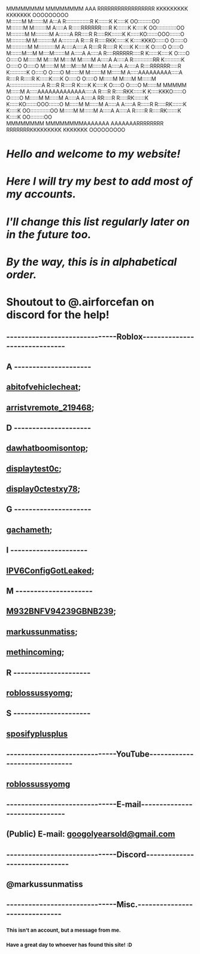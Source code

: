 
                                                                                                                           
                                                                                                                           
MMMMMMMM               MMMMMMMM               AAA               RRRRRRRRRRRRRRRRR   KKKKKKKKK    KKKKKKK     OOOOOOOOO     
M:::::::M             M:::::::M              A:::A              R::::::::::::::::R  K:::::::K    K:::::K   OO:::::::::OO   
M::::::::M           M::::::::M             A:::::A             R::::::RRRRRR:::::R K:::::::K    K:::::K OO:::::::::::::OO 
M:::::::::M         M:::::::::M            A:::::::A            RR:::::R     R:::::RK:::::::K   K::::::KO:::::::OOO:::::::O
M::::::::::M       M::::::::::M           A:::::::::A             R::::R     R:::::RKK::::::K  K:::::KKKO::::::O   O::::::O
M:::::::::::M     M:::::::::::M          A:::::A:::::A            R::::R     R:::::R  K:::::K K:::::K   O:::::O     O:::::O
M:::::::M::::M   M::::M:::::::M         A:::::A A:::::A           R::::RRRRRR:::::R   K::::::K:::::K    O:::::O     O:::::O
M::::::M M::::M M::::M M::::::M        A:::::A   A:::::A          R:::::::::::::RR    K:::::::::::K     O:::::O     O:::::O
M::::::M  M::::M::::M  M::::::M       A:::::A     A:::::A         R::::RRRRRR:::::R   K:::::::::::K     O:::::O     O:::::O
M::::::M   M:::::::M   M::::::M      A:::::AAAAAAAAA:::::A        R::::R     R:::::R  K::::::K:::::K    O:::::O     O:::::O
M::::::M    M:::::M    M::::::M     A:::::::::::::::::::::A       R::::R     R:::::R  K:::::K K:::::K   O:::::O     O:::::O
M::::::M     MMMMM     M::::::M    A:::::AAAAAAAAAAAAA:::::A      R::::R     R:::::RKK::::::K  K:::::KKKO::::::O   O::::::O
M::::::M               M::::::M   A:::::A             A:::::A   RR:::::R     R:::::RK:::::::K   K::::::KO:::::::OOO:::::::O
M::::::M               M::::::M  A:::::A               A:::::A  R::::::R     R:::::RK:::::::K    K:::::K OO:::::::::::::OO 
M::::::M               M::::::M A:::::A                 A:::::A R::::::R     R:::::RK:::::::K    K:::::K   OO:::::::::OO   
MMMMMMMM               MMMMMMMMAAAAAAA                   AAAAAAARRRRRRRR     RRRRRRRKKKKKKKKK    KKKKKKK     OOOOOOOOO     
                                                                                                                           
                                                                                                                           
                                                                                                                           
                                                                                                                           
                                                                                                                           
                                                                                                                           
                                                                                                                           
                                              
# **_Hello and welcome to my website!_**

# **_Here I will try my best to add most of my accounts._**

# **_I'll change this list regularly later on in the future too._**

# **_By the way, this is in alphabetical order._**

# **Shoutout to @.airforcefan on discord for the help!**
## ------------------------------Roblox------------------------------
## A ---------------------

## [abitofvehiclecheat](https://www.roblox.com/users/6055065446/profile);

## [arristvremote_219468](https://www.roblox.com/users/7070947401/profile);

## D ---------------------

## [dawhatboomisontop](https://www.roblox.com/users/6162137615/profile);

## [displaytest0c](https://www.roblox.com/users/5134788949/profile);

## [display0ctestxy78](https://www.roblox.com/users/5157908370/profile);

## G ---------------------

## [gachameth](https://www.roblox.com/users/5351699139/profile);

## I ---------------------

## [IPV6ConfigGotLeaked](https://www.roblox.com/users/5868122895/profile);

## M ---------------------

## [M932BNFV94239GBNB239](https://www.roblox.com/users/6008727051/profile);

## [markussunmatiss](https://www.roblox.com/users/323251463/profile);

## [methincoming](https://www.roblox.com/users/5276991569/profile);

## R ---------------------

## [roblossussyomg](https://www.roblox.com/users/3361892199/profile);

## S ---------------------

## [sposifyplusplus](https://www.roblox.com/users/7010289550/profile)

## ------------------------------YouTube------------------------------

## [roblossussyomg](https://www.youtube.com/@roblossussyomg)

## ------------------------------E-mail------------------------------

## (Public) E-mail: googolyearsold@gmail.com

## ------------------------------Discord------------------------------

## @markussunmatiss

## ------------------------------Misc.------------------------------
### <sub>This isn't an account, but a message from me.</sub>
### <sub>Have a great day to whoever has found this site! :D</sub>
